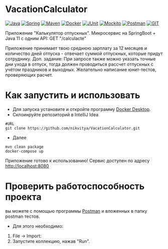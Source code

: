 # VacationCalculator
[![Java](https://img.shields.io/badge/-Java%2011-F29111?style=for-the-badge&logo=java&logoColor=e38873)](https://www.oracle.com/java/)
[![Spring](https://img.shields.io/badge/-Spring%20Boot%202.7.10-6AAD3D?style=for-the-badge&logo=spring&logoColor=90fd87)](https://spring.io/projects/spring-framework)
[![Maven](https://img.shields.io/badge/-Maven-7D2675?style=for-the-badge&logo=apache&logoColor=e38873)](https://maven.apache.org/)
[![Docker](https://img.shields.io/badge/docker-%230db7ed.svg?style=for-the-badge&logo=docker&logoColor=white)](https://www.docker.com/)
[![JUnit](https://img.shields.io/badge/JUnit%205-6CA315?style=for-the-badge&logo=JUnit&logoColor=white)](https://junit.org/junit5/docs/current/user-guide/)
[![Mockito](https://img.shields.io/badge/-mockito%204.5.1-6CA315?style=for-the-badge&logo=mockito&logoColor=90fd87)](https://site.mockito.org/)
[![Postman](https://img.shields.io/badge/Postman-FF6C37?style=for-the-badge&logo=postman&logoColor=white)](https://www.postman.com/)
[![GIT](https://img.shields.io/badge/-GIT%20-007EC0?style=for-the-badge&logo=restapi&logoColor=275ecf)](https://git-scm.com/)

Приложение "Калькулятор отпускных".
Микросервис на SpringBoot + Java 11 c одним API:
GET "/calculacte"

Приложение принимает твою среднюю зарплату за 12 месяцев и количество дней отпуска - отвечает суммой отпускных, которые придут сотруднику.
Доп. задание: При запросе также можно указать точные дни ухода в отпуск, тогда должен проводиться рассчет отпускных с учётом праздников и выходных.
Желательно написание юнит-тестов, проверяющих расчет.

# Как запустить и использовать
* Для запуска установите и откройте программу [Docker Desktop](https://www.docker.com/products/docker-desktop/).
* Склоинруйте репозиторий в IntelliJ Idea
```shell
#URL
git clone https://github.com/nikvitya/VacationCalculator.git
```
* Далее
```
mvn clean package
docker-compose up
   ```
Приложение готово к использованию! Сервис доступен по адресу [http://localhost:8080](http://localhost:8080)

# Проверить работоспособность проекта
вы можете с помощью программы [Postman](https://www.postman.com/downloads/) и вложенных в папку postman тестов.
* Для этого необходимо:
1. File -> Import:
2. Запустите коллекцию, нажав "Run".

